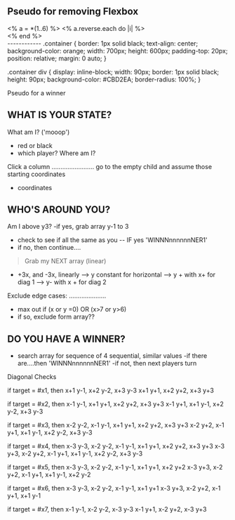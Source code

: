 Pseudo for removing Flexbox
--------------

  <div class="container">
    <% a = *(1..6) %>
    <% a.reverse.each do |i| %>
      <div class="column_1 row_<%=i%>"></div>
      <div class="column_2 row_<%=i%>"></div>
      <div class="column_3 row_<%=i%>"></div>
      <div class="column_4 row_<%=i%>"></div>
      <div class="column_5 row_<%=i%>"></div>
      <div class="column_6 row_<%=i%>"></div>
      <div class="column_7 row_<%=i%>"></div>
    <% end %>

  </div>
  ------------
.container {
  border: 1px solid black;
  text-align: center;
  background-color: orange;
  width: 700px;
  height: 600px;
  padding-top: 20px;
  position: relative;
  margin: 0 auto;
}

.container div {
  display: inline-block;
  width: 90px;
  border: 1px solid black;
  height: 90px;
  background-color: #CBD2EA;
  border-radius: 100%;
}



Pseudo for a winner

WHAT IS YOUR STATE?
-----------------------
What am I? ('mooop')
- red or black
- which player?
Where am I?

Click a column
........................
go to the empty child and assume those starting coordinates
- coordinates


WHO'S AROUND YOU?
--------------------------
Am I above y3?
-if yes, grab array y-1 to 3
- check to see if all the same as you
-- IF yes 'WINNNnnnnnnNER1'
- if no, then continue....

> Grab my NEXT array (linear)
- +3x, and -3x, linearly
--> y constant for horizontal
--> y + with x+ for diag 1
--> y- with x + for diag 2

Exclude edge cases:
.....................
-  max out if (x or y =0) OR (x>7 or y>6)
- if so, exclude form array??

DO YOU HAVE A WINNER?
-------------------------
- search array for sequence of 4 sequential, similar values
-if there are....then 'WINNNnnnnnnNER1'
-if not, then next players turn


Diagonal Checks

if target = #x1, then
  x+1 y-1, x+2 y-2, x+3 y-3
  x+1 y+1, x+2 y+2, x+3 y+3

if target = #x2, then
  x-1 y-1, x+1 y+1, x+2 y+2, x+3 y+3
  x-1 y+1, x+1 y-1, x+2 y-2, x+3 y-3

if target = #x3, then
  x-2 y-2, x-1 y-1, x+1 y+1, x+2 y+2, x+3 y+3
  x-2 y+2, x-1 y+1, x+1 y-1, x+2 y-2, x+3 y-3

if target = #x4, then
  x-3 y-3, x-2 y-2, x-1 y-1, x+1 y+1, x+2 y+2, x+3 y+3
  x-3 y+3, x-2 y+2, x-1 y+1, x+1 y-1, x+2 y-2, x+3 y-3

if target = #x5, then
  x-3 y-3, x-2 y-2, x-1 y-1, x+1 y+1, x+2 y+2
  x-3 y+3, x-2 y+2, x-1 y+1, x+1 y-1, x+2 y-2

if target = #x6, then
  x-3 y-3, x-2 y-2, x-1 y-1, x+1 y+1
  x-3 y+3, x-2 y+2, x-1 y+1, x+1 y-1

if target = #x7, then
  x-1 y-1, x-2 y-2, x-3 y-3
  x-1 y+1, x-2 y+2, x-3 y+3
